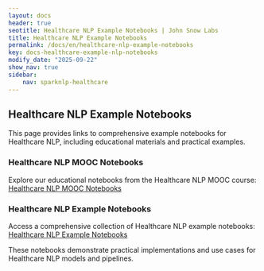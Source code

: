 ```yaml
---
layout: docs
header: true
seotitle: Healthcare NLP Example Notebooks | John Snow Labs
title: Healthcare NLP Example Notebooks
permalink: /docs/en/healthcare-nlp-example-notebooks
key: docs-healthcare-example-nlp-notebooks
modify_date: "2025-09-22"
show_nav: true
sidebar:
    nav: sparknlp-healthcare
---
```


## Healthcare NLP Example Notebooks

This page provides links to comprehensive example notebooks for Healthcare NLP, including educational materials and practical examples.

### Healthcare NLP MOOC Notebooks

Explore our educational notebooks from the Healthcare NLP MOOC course: [Healthcare NLP MOOC Notebooks](https://github.com/JohnSnowLabs/spark-nlp-workshop/tree/master/Spark_NLP_Udemy_MOOC/Healthcare_NLP)

### Healthcare NLP Example Notebooks

Access a comprehensive collection of Healthcare NLP example notebooks: [Healthcare NLP Example Notebooks](https://github.com/JohnSnowLabs/spark-nlp-workshop/tree/master/healthcare-nlp)

These notebooks demonstrate practical implementations and use cases for Healthcare NLP models and pipelines.